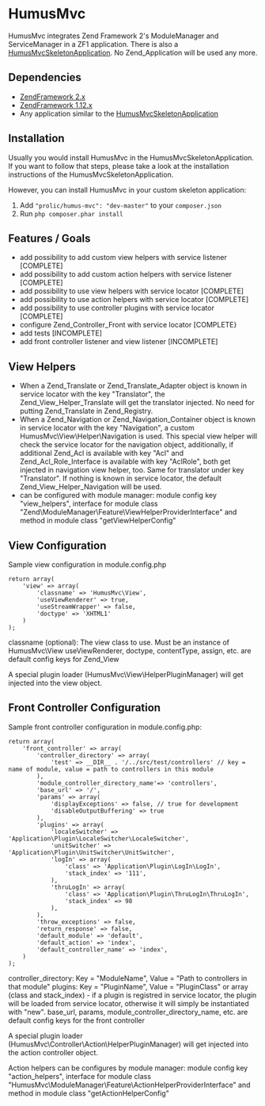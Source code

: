HumusMvc
====================

HumusMvc integrates Zend Framework 2's ModuleManager and ServiceManager in a ZF1 application. There is also a [HumusMvcSkeletonApplication](https://github.com/prolic/HumusMvcSkeletonApplication). No Zend_Application will be used any more.

Dependencies
------------

 -  [ZendFramework 2.x](https://github.com/zendframework/zf2)
 -  [ZendFramework 1.12.x](http://framework.zend.com)
 -  Any application similar to the
    [HumusMvcSkeletonApplication](https://github.com/prolic/HumusMvcSkeletonApplication)

Installation
------------

Usually you would install HumusMvc in the HumusMvcSkeletonApplication. If you want to follow that steps, please take a look at the installation instructions of the HumusMvcSkeletonApplication.

However, you can install HumusMvc in your custom skeleton application:

 1.  Add `"prolic/humus-mvc": "dev-master"` to your `composer.json`
 2.  Run `php composer.phar install`

Features / Goals
----------------

 - add possibility to add custom view helpers with service listener [COMPLETE]
 - add possibility to add custom action helpers with service listener [COMPLETE]
 - add possibility to use view helpers with service locator [COMPLETE]
 - add possibility to use action helpers with service locator [COMPLETE]
 - add possibility to use controller plugins with service locator [COMPLETE]
 - configure Zend_Controller_Front with service locator [COMPLETE}
 - add tests [INCOMPLETE]
 - add front controller listener and view listener [INCOMPLETE]

View Helpers
------------

- When a Zend_Translate or Zend_Translate_Adapter object is known in service locator with the key "Translator", the Zend_View_Helper_Translate will get the translator injected. No need for putting Zend_Translate in Zend_Registry.
- When a Zend_Navigation or Zend_Navigation_Container object is known in service locator with the key "Navigation", a custom HumusMvc\View\Helper\Navigation is used. This special view helper will check the service locator for the navigation object, additionally, if additional Zend_Acl is available with key "Acl" and Zend_Acl_Role_Interface is available with key "AclRole", both get injected in navigation view helper, too. Same for translator under key "Translator". If nothing is known in service locator, the default Zend_View_Helper_Navigation will be used.
- can be configured with module manager: module config key "view_helpers", interface for module class "Zend\ModuleManager\Feature\ViewHelperProviderInterface" and method in module class "getViewHelperConfig"


View Configuration
------------------

Sample view configuration in module.config.php

    return array(
        'view' => array(
            'classname' => 'HumusMvc\View',
            'useViewRenderer' => true,
            'useStreamWrapper' => false,
            'doctype' => 'XHTML1'
        )
    );

classname (optional): The view class to use. Must be an instance of HumusMvc\View
useViewRenderer, doctype, contentType, assign, etc. are default config keys for Zend_View

A special plugin loader (HumusMvc\View\HelperPluginManager) will get injected into the view object.

Front Controller Configuration
------------------------------

Sample front controller configuration in module.config.php:

    return array(
        'front_controller' => array(
            'controller_directory' => array(
                'test' => __DIR__ . '/../src/test/controllers' // key = name of module, value = path to controllers in this module
            ),
            'module_controller_directory_name'=> 'controllers',
            'base_url' => '/',
            'params' => array(
                'displayExceptions' => false, // true for development
                'disableOutputBuffering' => true
            ),
            'plugins' => array(
                'localeSwitcher' => 'Application\Plugin\LocaleSwitcher\LocaleSwitcher',
                'unitSwitcher' => 'Application\Plugin\UnitSwitcher\UnitSwitcher',
                'logIn' => array(
                    'class' => 'Application\Plugin\LogIn\LogIn',
                    'stack_index' => '111',
                ),
                'thruLogIn' => array(
                    'class' => 'Application\Plugin\ThruLogIn\ThruLogIn',
                    'stack_index' => 98
                ),
            ),
            'throw_exceptions' => false,
            'return_response' => false,
            'default_module' => 'default',
            'default_action' => 'index',
            'default_controller_name' => 'index',
        )
    );

controller_directory: Key = "ModuleName", Value = "Path to controllers in that module"
plugins: Key = "PluginName", Value = "PluginClass" or array (class and stack_index) - if a plugin is registred in service locator, the plugin will be loaded from service locator, otherwise it will simply be instantiated with "new".
base_url, params, module_controller_directory_name, etc. are default config keys for the front controller

A special plugin loader (HumusMvc\Controller\Action\HelperPluginManager) will get injected into the action controller object.

Action helpers can be configures by module manager: module config key "action_helpers", interface for module class "HumusMvc\ModuleManager\Feature\ActionHelperProviderInterface" and method in module class "getActionHelperConfig"
